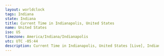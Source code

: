 ```yaml
---
layout: worldclock
tags: Indiana
state: Indiana
title: Current Time in Indianapolis, United States
name: United States
iso: US
timezone: America/Indiana/Indianapolis
utc: UTC -05:44
description: Current Time in Indianapolis, United States [Live], Indiana. Live update now time in Indianapolis, timezone America/Indiana/Indianapolis, UTC -05:44, Country ISO code & Current Local Time.
---
```


